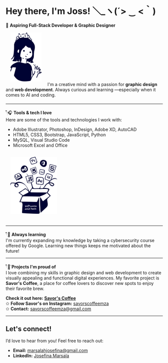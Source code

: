 # Hey there, I'm Joss! ＼_ヽ(´> ‿ <｀)

<div style="display: flex; align-items: center; margin-bottom: 20px;">
  <div>
    🍰 <b>Aspiring Full-Stack Developer & Graphic Designer</b> <br>
    <img src='https://github.com/jossmarsala/jossmarsala/blob/main/me.png' style="width: 100px; height: auto; margin: 15px;">
    I'm a creative mind with a passion for <b>graphic design</b> and <b>web development</b>. Always curious and learning —especially when it comes to AI and coding.
  </div>
</div>

---

<div style="display: flex; align-items: flex-start; margin-bottom: 20px;">
  <div>
    𓍢ִ໋🎧 <b>Tools & tech I love</b> <br>
    Here are some of the tools and technologies I work with:
    <ul>
      <li>Adobe Illustrator, Photoshop, InDesign, Adobe XD, AutoCAD</li>
      <li>HTML5, CSS3, Bootstrap, JavaScript, Python</li>
      <li>MySQL, Visual Studio Code</li>
      <li>Microsoft Excel and Office</li>
    </ul>
      <img src='https://github.com/jossmarsala/jossmarsala/blob/main/tech-box.png' style="width: 150px; height: auto; margin: 15px;">
  </div>
</div>

---

𓍢ִ໋📖 **Always learning**  
I'm currently expanding my knowledge by taking a cybersecurity course offered by Google. Learning new things keeps me motivated about the future!

---
𓍢ִ໋🌷͙֒ **Projects I'm proud of**  
I love combining my skills in graphic design and web development to create visually appealing and functional digital experiences. My favorite project is **Savor's Coffee**, a place for coffee lovers to discover new spots to enjoy their favorite brew.

**Check it out here: [Savor's Coffee](https://savors.vercel.app/)**  
✩ **Follow Savor's on Instagram:** [savorscoffeemza](https://www.instagram.com/savorscoffeemza/)  
✩ **Contact:** [savorscoffeemza@gmail.com](mailto:savorscoffeemza@gmail.com)

---

## Let's connect!

I’d love to hear from you! Feel free to reach out:

- **Email:** marsalahjosefina@gmail.com
- **LinkedIn:** [Josefina Marsala](https://www.linkedin.com/in/josmarsala/)
